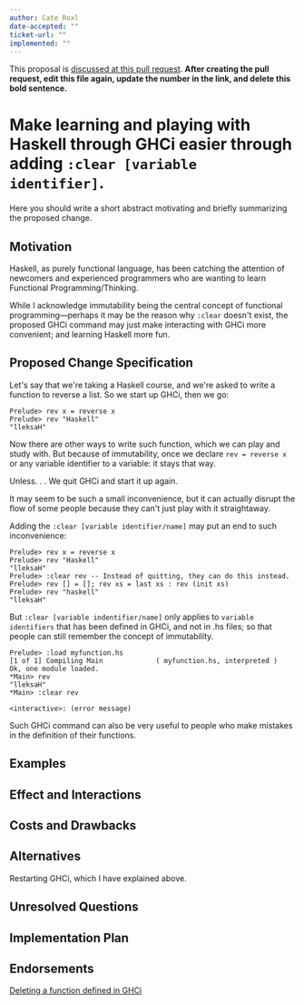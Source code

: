 ```yaml
---
author: Cate Roxl
date-accepted: ""
ticket-url: ""
implemented: ""
---
```


This proposal is [discussed at this pull request](https://github.com/ghc-proposals/ghc-proposals/pull/0>).
**After creating the pull request, edit this file again, update the number in
the link, and delete this bold sentence.**

# Make learning and playing with Haskell through GHCi easier through adding `:clear [variable identifier]`.  

Here you should write a short abstract motivating and briefly summarizing the
proposed change.

## Motivation

Haskell, as purely functional language, has been catching the attention of newcomers and experienced programmers who are wanting to learn Functional Programming/Thinking.

While I acknowledge immutability being the central concept of functional programming—perhaps it may be the reason why `:clear` doesn't exist, the proposed GHCi command may just make interacting with GHCi more convenient; and learning Haskell more fun.


## Proposed Change Specification

Let's say that we're taking a Haskell course, and we're asked to write a function to reverse a list. So we start up GHCi, then we go:

```
Prelude> rev x = reverse x
Prelude> rev "Haskell"
"lleksaH"
```

Now there are other ways to write such function, which we can play and study with. But because of immutability, once we declare `rev = reverse x` or any variable identifier to a variable: it stays that way. 

Unless. . . We quit GHCi and start it up again. 

It may seem to be such a small inconvenience, but it can actually disrupt the flow of some people because they can't just play with it straightaway.

Adding the `:clear [variable identifier/name]` may put an end to such inconvenience:

```
Prelude> rev x = reverse x
Prelude> rev "Haskell"
"lleksaH"
Prelude> :clear rev -- Instead of quitting, they can do this instead.
Prelude> rev [] = []; rev xs = last xs : rev (init xs)
Prelude> rev "haskell"
"lleksaH"
```

But `:clear [variable indentifier/name]` only applies to `variable identifiers` that has been defined in GHCi, and not in .hs files; so that people can still remember the concept of immutability.

```
Prelude> :load myfunction.hs
[1 of 1] Compiling Main             ( myfunction.hs, interpreted )
Ok, one module loaded.
*Main> rev 
"lleksaH"
*Main> :clear rev

<interactive>: (error message)
```
Such GHCi command can also be very useful to people who make mistakes in the definition of their functions.

## Examples


## Effect and Interactions


## Costs and Drawbacks


## Alternatives

Restarting GHCi, which I have explained above.

## Unresolved Questions


## Implementation Plan


## Endorsements

[Deleting a function defined in GHCi](https://stackoverflow.com/questions/53552152/deleting-a-function-defined-in-ghci)

